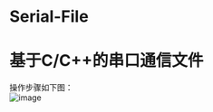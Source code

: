 # Serial-File
# 基于C/C++的串口通信文件  
操作步骤如下图：  
![image](https://github.com/omega-Lee/Serial-File/blob/master/sf.jpg)
  
